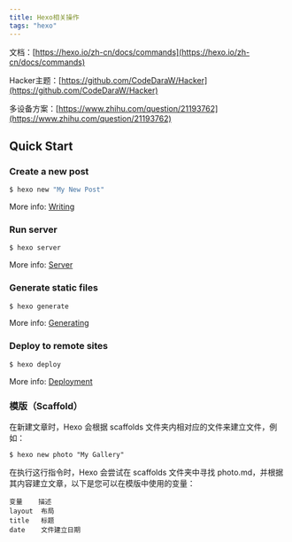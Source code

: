```yaml
---
title: Hexo相关操作
tags: "hexo"
---
```


文档：[https://hexo.io/zh-cn/docs/commands](https://hexo.io/zh-cn/docs/commands)

Hacker主题：[https://github.com/CodeDaraW/Hacker](https://github.com/CodeDaraW/Hacker)

多设备方案：[https://www.zhihu.com/question/21193762](https://www.zhihu.com/question/21193762)

## Quick Start

### Create a new post

``` bash
$ hexo new "My New Post"
```
<!--more-->
More info: [Writing](https://hexo.io/docs/writing.html)

### Run server

``` bash
$ hexo server
```

More info: [Server](https://hexo.io/docs/server.html)

### Generate static files

``` bash
$ hexo generate
```

More info: [Generating](https://hexo.io/docs/generating.html)

### Deploy to remote sites

``` bash
$ hexo deploy
```

More info: [Deployment](https://hexo.io/docs/deployment.html)

### 模版（Scaffold）

在新建文章时，Hexo 会根据 scaffolds 文件夹内相对应的文件来建立文件，例如：

    $ hexo new photo "My Gallery"

在执行这行指令时，Hexo 会尝试在 scaffolds 文件夹中寻找 photo.md，并根据其内容建立文章，以下是您可以在模版中使用的变量：

    变量    描述  
    layout  布局  
    title   标题  
    date    文件建立日期  
